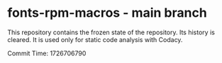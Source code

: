 # fonts-rpm-macros - main branch

This repository contains the frozen state of the repository.
Its history is cleared. It is used only for static code
analysis with Codacy.

Commit Time: 1726706790